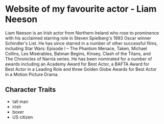 # Website of my favourite actor - Liam Neeson
Liam Neeson is an Irish actor from Northern Ireland who rose to prominence with his acclaimed starring role in Steven Spielberg's 1993 Oscar winner Schindler's List. He has since starred in a number of other successful films, including Star Wars: Episode I – The Phantom Menace, Taken, Michael Collins, Les Misérables, Batman Begins, Kinsey, Clash of the Titans, and The Chronicles of Narnia series. He has been nominated for a number of awards including an Academy Award for Best Actor, a BAFTA Award for Best Actor in a Leading Role and three Golden Globe Awards for Best Actor in a Motion Picture Drama.

## Character Traits

* tall man
* irish
* boxer
* US citizen